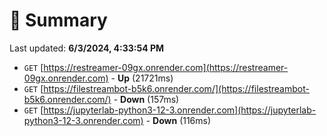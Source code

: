 # 📖 Summary
Last updated: **6/3/2024, 4:33:54 PM**

- `GET` [https://restreamer-09gx.onrender.com](https://restreamer-09gx.onrender.com) - **Up** (21721ms)
- `GET` [https://filestreambot-b5k6.onrender.com/](https://filestreambot-b5k6.onrender.com/) - **Down** (157ms)
- `GET` [https://jupyterlab-python3-12-3.onrender.com](https://jupyterlab-python3-12-3.onrender.com) - **Down** (116ms)
